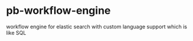 # pb-workflow-engine
workflow engine for elastic search with custom language support which is like SQL
